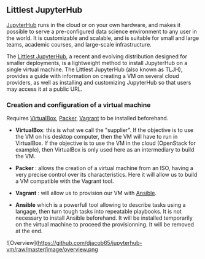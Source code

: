 ## Littlest JupyterHub

[JupyterHub](https://jupyter.org/hub) runs in the cloud or on your own hardware, and makes it possible to serve a pre-configured data science environment to any user in the world. It is customizable and scalable, and is suitable for small and large teams, academic courses, and large-scale infrastructure.

The [Littlest JupyterHub](https://tljh.jupyter.org/), a recent and evolving distribution designed for smaller deployments, is a lightweight method to install JupyterHub on a single virtual machine. The Littlest JupyterHub (also known as TLJH), provides a guide with information on creating a VM on several cloud providers, as well as installing and customizing JupyterHub so that users may access it at a public URL.

### Creation and configuration of a virtual machine

Requires [VirtualBox](), [Packer](https://www.packer.io/), [Vagrant](https://www.vagrantup.com/) to be installed beforehand.

* **VirtualBox**: this is what we call the "supplier". If the objective is to use the VM on his desktop computer, then the VM will have to run in VirtualBox. If the objective is to use the VM in the cloud (OpenStack for example), then VirtualBox is only used here as an intermediary to build the VM.

* **Packer** : allows the creation of a virtual machine from an ISO, having a very precise control over its characteristics. Here it will allow us to build a VM compatible with the Vagrant tool.

* **Vagrant** : will allow us to provision our VM with [Ansible](https://www.ansible.com/).

* **Ansible** which is a powerfull tool allowing to describe tasks using a langage, then turn tough tasks into repeatable playbooks. It is not necessary to install Ansible beforehand. It will be installed temporarily on the virtual machine to proceed the provisionning. It will be removed at the end.

![Overview](https://github.com/djacob65/jupyterhub-vm/raw/master/image/overview.png





